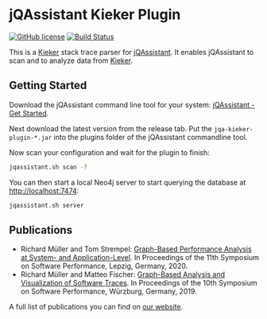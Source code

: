 # jQAssistant Kieker Plugin

[![GitHub license](https://img.shields.io/badge/License-GPL%20v3-blue.svg)](https://github.com/softvis-research/jqa-kieker-plugin/blob/master/LICENSE)
[![Build Status](https://travis-ci.com/softvis-research/jqa-kieker-plugin.svg?branch=master)](https://travis-ci.com/softvis-research/jqa-kieker-plugin)

This is a [Kieker](https://github.com/kieker-monitoring/kieker) stack trace parser for [jQAssistant](https://jqassistant.org/). 
It enables jQAssistant to scan and to analyze data from [Kieker](https://github.com/kieker-monitoring/kieker).

## Getting Started

Download the jQAssistant command line tool for your system: [jQAssistant - Get Started](https://jqassistant.org/get-started/).

Next download the latest version from the release tab. Put the `jqa-kieker-plugin-*.jar` into the plugins folder 
of the jQAssistant commandline tool.

Now scan your configuration and wait for the plugin to finish:

```bash
jqassistant.sh scan -f
```

You can then start a local Neo4j server to start querying the database at [http://localhost:7474](http://localhost:7474):

```bash
jqassistant.sh server
```
## Publications

* Richard Müller and Tom Strempel: [Graph-Based Performance Analysis at System- and Application-Level](https://www.researchgate.net/publication/344609680_Graph-Based_Performance_Analysis_at_System-_and_Application-Level).  In Proceedings of the 11th Symposium on Software Performance, Lepzig, Germany, 2020.
* Richard Müller and Matteo Fischer: [Graph-Based Analysis and Visualization of Software Traces](https://www.researchgate.net/publication/344608183_Graph-Based_Analysis_and_Visualization_of_Software_Traces).  In Proceedings of the 10th Symposium on Software Performance, Würzburg, Germany, 2019.

A full list of publications you can find on [our website](http://home.uni-leipzig.de/svis/Publications/).
